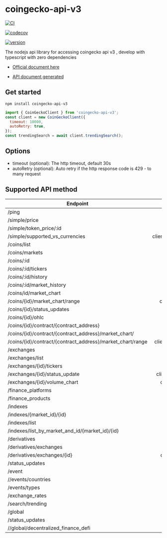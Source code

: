 # coingecko-api-v3

[![CI](https://github.com/samuraitruong/coingecko-api-v3/actions/workflows/ci.yml/badge.svg?branch=main)](https://github.com/samuraitruong/coingecko-api-v3/actions/workflows/ci.yml)

[![codecov](https://codecov.io/gh/samuraitruong/coingecko-api-v3/branch/main/graph/badge.svg?token=A7P9GCFGN2)](https://codecov.io/gh/samuraitruong/coingecko-api-v3)

[![version](https://badgen.net/npm/v/coingecko-api-v3)](https://badgen.net/npm/v/coingecko-api-v3)

The nodejs api library for accessing coingecko api v3 , develop with typescript with zero dependencies

- [Official document here](https:/www.coingecko.com/api/documentations/v3)

- [API document generated](https:/samuraitruong.github.io/coingecko-api-v3/classes/coingeckoclient.coingeckoclient-1.html)


## Get started

```
npm install coingecko-api-v3

```

```js
import { CoinGeckoClient } from 'coingecko-api-v3';
const client = new CoinGeckoClient({
  timeout: 10000,
  autoRetry: true,
});
const trendingSearch = await client.trendingSearch();
```

## Options

- timeout (optional): The http timeout, default 30s
- autoRetry (optional): Auto retry if the http response code is 429 - to many request

## Supported API method

| Endpoint                                                   |                           function | tested? |
| ---------------------------------------------------------- | ---------------------------------: | :-----: |
| /ping                                                      |                      client.ping() |   ✅    |
| /simple/price                                              |                client.simpePrice() |   ✅    |
| /simple/token_price/:id                                    |             client.simplePriceId() |   ✅    |
| /simple/supported_vs_currencies                            | client.simpleSupportedCurrencies() |   ✅    |
| /coins/list                                                |                  client.coinList() |   ✅    |
| /coins/markets                                             |               client.coinMarkets() |   ✅    |
| /coins/:id                                                 |                    client.coinId() |   ✅    |
| /coins/:id/tickers                                         |             client.coinIdTickers() |   ✅    |
| /coins/:id/history                                         |             client.coinIdHistory() |   ✅    |
| /coins/:id/market_history                                  |       client.coinIdMarketHistory() |   ✅    |
| /coins/id/market_chart                                     |         client.coinIdMarketChart() |   ✅    |
| /coins/{id}/market_chart/range                             |    client.coinIdMarketChartRange() |   ✅    |
| /coins/{id}/status_updates                                 |       client.coinIdStatusUpdates() |   ✅    |
| /coins/{id}/ohlc                                           |                client.coinIdOHLC() |   ✅    |
| /coins/{id}/contract/{contract_address}                    |                  client.contract() |   ✅    |
| /coins/{id}/contract/{contract_address}/market_chart/      |       client.contractMarketChart() |   ✅    |
| /coins/{id}/contract/{contract_address}/market_chart/range |  client.contractMarketChartRange() |   ✅    |
| /exchanges                                                 |                 client.exchanges() |   ✅    |
| /exchanges/list                                            |              client.exchangeList() |   ✅    |
| /exchanges/{id}/tickers                                    |         client.exchangeIdTickers() |   ✅    |
| /exchanges/{id}/status_update                              |   client.exchangeIdStatusUpdates() |   ✅    |
| /exchanges/{id}/volume_chart                               |     client.exchangeIdVolumeChart() |   ✅    |
| /finance_platforms                                         |          client.financePlatforms() |   ✅    |
| /finance_products                                          |           client.financeProducts() |   ✅    |
| /indexes                                                   |                   client.indexes() |   ✅    |
| /indexes/{market_id}/{id}                                  |           client.indexesMarketId() |   ✅    |
| /indexes/list                                              |               client.indexesList() |   ✅    |
| /indexes/list_by_market_and_id/{market_id}/{id}            |           client.financeProducts() |   ✅    |
| /derivatives                                               |              client./derivatives() |   ✅    |
| /derivatives/exchanges                                     |     client./derivativesExchanges() |   ✅    |
| /derivatives/exchanges/{id}                                |   client./derivativesExchangesId() |   ✅    |
| /status_updates                                            |             client.statusUpdates() |   ✅    |
| /event                                                     |                    client.events() |   ✅    |
| //events/countries                                         |            client.eventCountries() |   ✅    |
| /events/types                                              |               client.eventsTypes() |   ✅    |
| /exchange_rates                                            |             client.exhangesRates() |   ✅    |
| /search/trending                                           |            client.searchTrending() |   ✅    |
| /global                                                    |                    client.global() |   ✅    |
| /status_updates                                            |             client.statusUpdates() |   ✅    |
| //global/decentralized_finance_defi                        |                client.globalDefi() |   ✅    |
